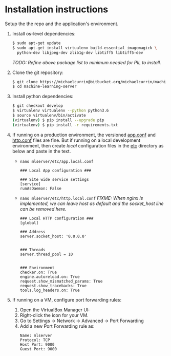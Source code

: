 # Installation instructions

Setup the the repo and the application's environment.

1. Install os-level dependencies:
    ```bash
    $ sudo apt-get update
    $ sudo apt-get install virtualenv build-essential imagemagick \
      python-dev libjpeg-dev zlib1g-dev libtiff5 libtiff5-dev
    ```

    _TODO: Refine above package list to minimum needed for PIL to install._

2. Clone the git repository:
    ```bash
    $ git clone https://michaelcurrin@bitbucket.org/michaelcurrin/machine-learning-server.git
    $ cd machine-learning-server
    ```

3. Install python dependencies:
    ```bash
    $ git checkout develop
    $ virtualenv virtualenv --python python3.6
    $ source virtualenv/bin/activate
    (virtualenv) $ pip install --upgrade pip
    (virtualenv) $ pip install -r requirements.txt
    ```

4. If running on a production environment, the versioned [app.conf](/mlserver/etc/app.conf) and [http.conf](/mlserver/etc/http.conf) files are fine. But if running on a local development environment, then create _local_ configuration files in the [etc](/mlserver/etc) directory as below and paste in the text.
    * `nano mlserver/etc/app.local.conf`
        ```
        ### Local App configuration ###

        ### Site wide service settings
        [service]
        runAsDaemon: False
        ```
        
    * `nano mlserver/etc/http.local.conf` *FIXME: When nginx is implemented, we can leave host as default and the socket_host line can be removed here.*
        ```
        ### Local HTTP configuration ###
        [global]

        ### Address
        server.socket_host: '0.0.0.0'


        ### Threads
        server.thread_pool = 10


        ### Environment
        checker.on: True
        engine.autoreload.on: True
        request.show_mismatched_params: True
        request.show_tracebacks: True
        tools.log_headers.on: True
        ```

5. If running on a VM, configure port forwarding rules:
    1. Open the VirtualBox Manager UI:
    2. Right-click the icon for your VM.
    3. Go to Settings -> Network -> Advanced -> Port Forwarding
    4. Add a new Port Forwarding rule as: 
        ```
        Name: mlserver
        Protocol: TCP
        Host Port: 9000 
        Guest Port: 9000
        ```
